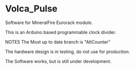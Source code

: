 # Volca_Pulse

Software for MineralFire Eurorack module.

This is an Arduino based programmable clock divider.

NOTES
The Most up to date branch is "AltCounter"

The hardware design is in testing, do not use for production.

The Software works, but is still under development.



